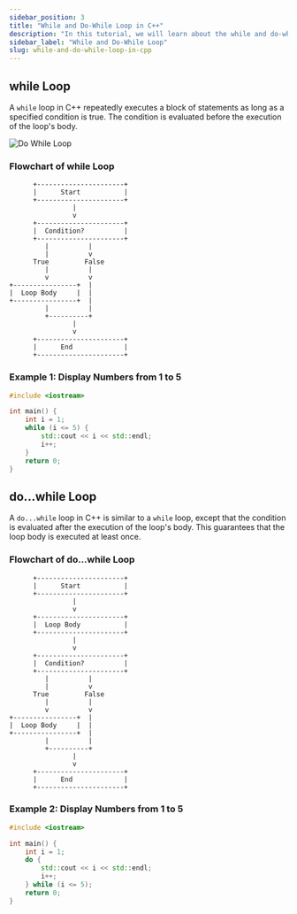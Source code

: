 ```yaml
---
sidebar_position: 3
title: "While and Do-While Loop in C++"
description: "In this tutorial, we will learn about the while and do-while loop in C++ programming with the help of examples. The while loop is used to execute a block of code multiple times."
sidebar_label: "While and Do-While Loop"
slug: while-and-do-while-loop-in-cpp
---
```



## while Loop

A `while` loop in C++ repeatedly executes a block of statements as long as a specified condition is true. The condition is evaluated before the execution of the loop's body.

![Do While Loop](../../static/img/day-05/while-do-while-loop-in-cpp.png)




### Flowchart of while Loop

```plaintext
      +----------------------+
      |      Start           |
      +----------------------+
                |
                v
      +----------------------+
      |  Condition?          |
      +----------------------+
         |          |
         |          v
      True         False
         |          |
         v          v
+----------------+  |
|  Loop Body     |  |
+----------------+  |
         |          |
         +----------+
                |
                v
      +----------------------+
      |      End             |
      +----------------------+
```

### Example 1: Display Numbers from 1 to 5

```cpp
#include <iostream>

int main() {
    int i = 1;
    while (i <= 5) {
        std::cout << i << std::endl;
        i++;
    }
    return 0;
}
```

## do...while Loop

A `do...while` loop in C++ is similar to a `while` loop, except that the condition is evaluated after the execution of the loop's body. This guarantees that the loop body is executed at least once.

### Flowchart of do...while Loop

```plaintext
      +----------------------+
      |      Start           |
      +----------------------+
                |
                v
      +----------------------+
      |  Loop Body           |
      +----------------------+
                |
                v
      +----------------------+
      |  Condition?          |
      +----------------------+
         |          |
         |          v
      True         False
         |          |
         v          v
+----------------+  |
|  Loop Body     |  |
+----------------+  |
         |          |
         +----------+
                |
                v
      +----------------------+
      |      End             |
      +----------------------+
```

### Example 2: Display Numbers from 1 to 5

```cpp
#include <iostream>

int main() {
    int i = 1;
    do {
        std::cout << i << std::endl;
        i++;
    } while (i <= 5);
    return 0;
}
```
